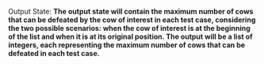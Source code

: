 Output State: **The output state will contain the maximum number of cows that can be defeated by the cow of interest in each test case, considering the two possible scenarios: when the cow of interest is at the beginning of the list and when it is at its original position. The output will be a list of integers, each representing the maximum number of cows that can be defeated in each test case.**